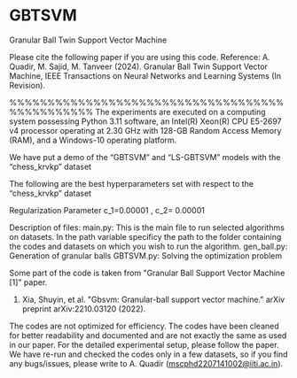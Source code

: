 # GBTSVM
Granular Ball Twin Support Vector Machine

Please cite the following paper if you are using this code.
Reference: A. Quadir, M. Sajid, M. Tanveer (2024). Granular Ball Twin Support Vector Machine, IEEE Transactions on Neural Networks and Learning Systems (In Revision). 

%%%%%%%%%%%%%%%%%%%%%%%%%%%%%%%%%%%%%%%%%%%%%%%
The experiments are executed on a computing system possessing Python 3.11 software, an Intel(R) Xeon(R) CPU E5-2697 v4 processor operating at 2.30 GHz with 128-GB Random Access Memory (RAM), and a Windows-10 operating platform.

We have put a demo of the “GBTSVM” and “LS-GBTSVM” models with the “chess_krvkp” dataset

The following are the best hyperparameters set with respect to the “chess_krvkp” dataset

Regularization Parameter c_1=0.00001  ,  c_2= 0.00001 

Description of files:
main.py: This is the main file to run selected algorithms on datasets. In the path variable specificy the path to the folder containing the codes and datasets on which you wish to run the algorithm.
gen_ball.py: Generation of granular balls
GBTSVM.py: Solving the optimization problem

Some part of the code is taken from "Granular Ball Support Vector Machine [1]" paper.
1. Xia, Shuyin, et al. "Gbsvm: Granular-ball support vector machine." arXiv preprint arXiv:2210.03120 (2022).

The codes are not optimized for efficiency. The codes have been cleaned for better readability and documented and are not exactly the same as used in our paper. For the detailed experimental setup, please follow the paper. We have re-run and checked the codes only in a few datasets, so if you find any bugs/issues, please write to A. Quadir (mscphd2207141002@iiti.ac.in).



           
